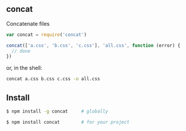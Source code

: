## concat

Concatenate files

```js
var concat = require('concat')

concat(['a.css', 'b.css', 'c.css'], 'all.css', function (error) {
  // done
})
```

or, in the shell:

```sh
concat a.css b.css c.css -o all.css
```

## Install

```sh
$ npm install -g concat  	# globally

$ npm install concat  		# for your project
```
